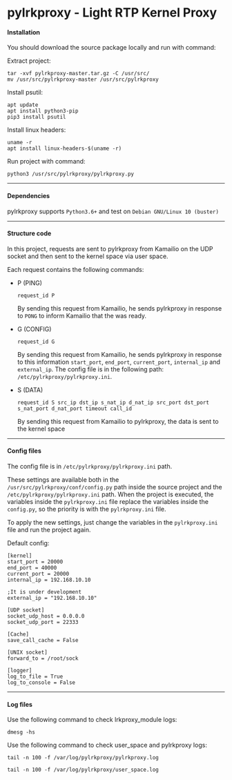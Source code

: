 # pylrkproxy - Light RTP Kernel Proxy

#### Installation


You should download the source package locally and run with command:

Extract project:

```
tar -xvf pylrkproxy-master.tar.gz -C /usr/src/
mv /usr/src/pylrkproxy-master /usr/src/pylrkproxy
```

Install psutil:

```
apt update
apt install python3-pip
pip3 install psutil
```

Install linux headers:

```
uname -r
apt install linux-headers-$(uname -r)
```

Run project with command:

```
python3 /usr/src/pylrkproxy/pylrkproxy.py
```


----
#### Dependencies

pylrkproxy supports `Python3.6+` and test on `Debian GNU/Linux 10 (buster)`

----

#### Structure code

In this project, requests are sent to pylrkproxy from Kamailio on the UDP socket and then sent to the kernel space via user space.

Each request contains the following commands:

- P (PING)
    ```
    request_id P
    ```
    By sending this request from Kamailio, he sends pylrkproxy in response to `PONG` to inform Kamailio that the was ready.
    <br/>

- G (CONFIG)
   ```
   request_id G
   ```
    By sending this request from Kamailio, he sends pylrkproxy in response to this information `start_port`, `end_port`, `current_port`, `internal_ip` and  `external_ip`.
    The config file is in the following path: `/etc/pylrkproxy/pylrkproxy.ini`.
    <br/> 

- S (DATA)
    ```
    request_id S src_ip dst_ip s_nat_ip d_nat_ip src_port dst_port s_nat_port d_nat_port timeout call_id
    ```
    By sending this request from Kamailio to pylrkproxy, the data is sent to the kernel space

----

#### Config files

The config file is in ``/etc/pylrkproxy/pylrkproxy.ini`` path.

These settings are available both in the `/usr/src/pylrkproxy/conf/config.py` path inside the source project and the `/etc/pylrkproxy/pylrkproxy.ini` path.
When the project is executed, the variables inside the `pylrkproxy.ini` file replace the variables inside the `config.py`, so the priority is with the `pylrkproxy.ini` file.

To apply the new settings, just change the variables in the `pylrkproxy.ini` file and run the project again.

Default config:
```
[kernel]
start_port = 20000
end_port = 40000
current_port = 20000
internal_ip = 192.168.10.10

;It is under development
external_ip = "192.168.10.10"

[UDP socket]
socket_udp_host = 0.0.0.0
socket_udp_port = 22333

[Cache]
save_call_cache = False

[UNIX socket]
forward_to = /root/sock

[logger]
log_to_file = True
log_to_console = False
```
----

#### Log files
Use the following command to check lrkproxy_module logs:

```
dmesg -hs
```


Use the following command to check user_space and pylrkproxy logs:

```
tail -n 100 -f /var/log/pylrkproxy/pylrkproxy.log
```

```
tail -n 100 -f /var/log/pylrkproxy/user_space.log
```
